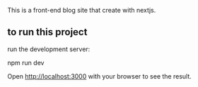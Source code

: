 This is a front-end blog site that create with nextjs.

## to run this project

run the development server:

npm run dev

Open [http://localhost:3000](http://localhost:3000) with your browser to see the result.
